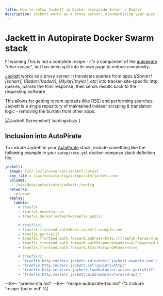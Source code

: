 ```yaml
---
title: How to setup Jackett in Docker alongside Sonarr / Radarr
description: Jackett works as a proxy server, standardizing your apps' (Radarr / Sonarr specifically) access to torrent indexers, and is a useful addition to the Autopirate Docker Swarm stack
---
```

# Jackett in Autopirate Docker Swarm stack

!!! warning
    This is not a complete recipe - it's a component of the [autopirate](/recipes/autopirate/) "_uber-recipe_", but has been split into its own page to reduce complexity.

[Jackett](https://github.com/Jackett/Jackett) works as a proxy server: it translates queries from apps (*[Sonarr][sonarr], [Radarr][radarr], [Mylar][mylar], etc*) into tracker-site-specific http queries, parses the html response, then sends results back to the requesting software.

This allows for getting recent uploads (like RSS) and performing searches. Jackett is a single repository of maintained indexer scraping & translation logic - removing the burden from other apps.

![Jackett Screenshot](/images/jackett.png){ loading=lazy }

## Inclusion into AutoPirate

To include Jackett in your [AutoPirate](/recipes/autopirate/) stack, include something like the following example in your `autopirate.yml` docker-compose stack definition file:

```yaml
jackett:
  image: lscr.io/linuxserver/jackett:latest
  env_file : /var/data/config/autopirate/jackett.env
  volumes:
   - /var/data/autopirate/jackett:/config
  networks:
  - internal
  deploy:
    labels:
      # traefik
      - traefik.enable=true
      - traefik.docker.network=traefik_public

      # traefikv1
      - traefik.frontend.rule=Host:jackett.example.com
      - traefik.port=9117    
      - traefik.frontend.auth.forward.address=http://traefik-forward-auth:4181
      - traefik.frontend.auth.forward.authResponseHeaders=X-Forwarded-User
      - traefik.frontend.auth.forward.trustForwardHeader=true        

      # traefikv2
      - "traefik.http.routers.jackett.rule=Host(`jackett.example.com`)"
      - "traefik.http.routers.jackett.entrypoints=https"
      - "traefik.http.services.jackett.loadbalancer.server.port=9117"
      - "traefik.http.routers.jackett.middlewares=forward-auth"

```

--8<-- "premix-cta.md"
--8<-- "recipe-autopirate-toc.md"
{% include 'recipe-footer.md' %}
